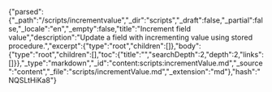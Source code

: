 {"parsed":{"_path":"/scripts/incrementvalue","_dir":"scripts","_draft":false,"_partial":false,"_locale":"en","_empty":false,"title":"Increment field value","description":"Update a field with incrementing value using stored procedure.","excerpt":{"type":"root","children":[]},"body":{"type":"root","children":[],"toc":{"title":"","searchDepth":2,"depth":2,"links":[]}},"_type":"markdown","_id":"content:scripts:incrementValue.md","_source":"content","_file":"scripts/incrementValue.md","_extension":"md"},"hash":"NQSLtHiKa8"}
